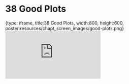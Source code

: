 # 38 Good Plots
 
{type: iframe, title:38 Good Plots, width:800, height:600, poster:resources/chapt_screen_images/good-plots.png}
![](https://datatrail-jhu.github.io/DataTrail_ReOrg/no_toc/good-plots.html)
 

 
